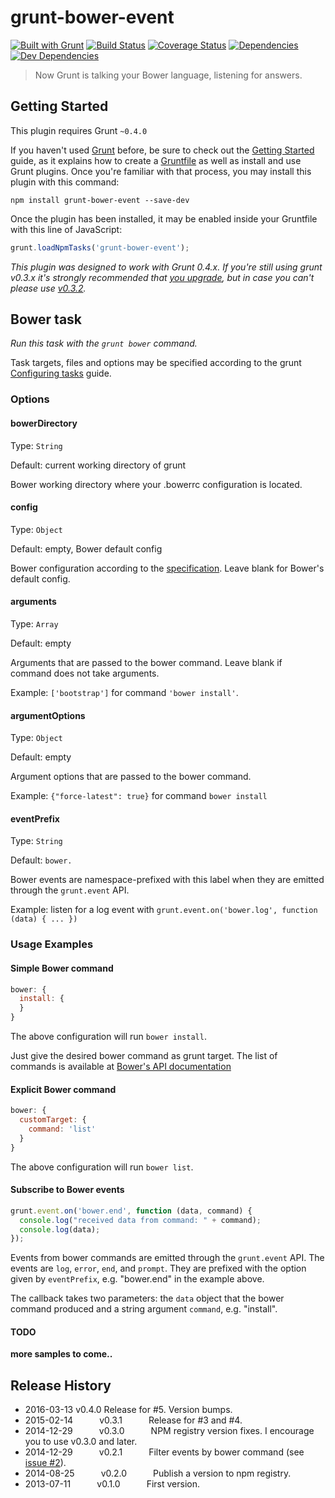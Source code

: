 # grunt-bower-event

[![Built with Grunt][grunt-img]][grunt-url] [![Build Status][travis-img]][travis-url] [![Coverage Status][coveralls-img]][coveralls-url] [![Dependencies][deps-img]][deps-url] [![Dev Dependencies][devdeps-img]][devdeps-url]

> Now Grunt is talking your Bower language, listening for answers.



## Getting Started
This plugin requires Grunt `~0.4.0`

If you haven't used [Grunt](http://gruntjs.com/) before, be sure to check out the [Getting Started](http://gruntjs.com/getting-started) guide, as it explains how to create a [Gruntfile](http://gruntjs.com/sample-gruntfile) as well as install and use Grunt plugins. Once you're familiar with that process, you may install this plugin with this command:

```shell
npm install grunt-bower-event --save-dev
```

Once the plugin has been installed, it may be enabled inside your Gruntfile with this line of JavaScript:

```js
grunt.loadNpmTasks('grunt-bower-event');
```

*This plugin was designed to work with Grunt 0.4.x. If you're still using grunt v0.3.x it's strongly recommended that [you upgrade](http://gruntjs.com/upgrading-from-0.3-to-0.4), but in case you can't please use [v0.3.2](https://github.com/gruntjs/grunt-contrib-copy/tree/grunt-0.3-stable).*



## Bower task
_Run this task with the `grunt bower` command._

Task targets, files and options may be specified according to the grunt [Configuring tasks](http://gruntjs.com/configuring-tasks) guide.
### Options

#### bowerDirectory

Type: `String`

Default: current working directory of grunt

Bower working directory where your .bowerrc configuration is located.


#### config

Type: `Object`

Default: empty, Bower default config

Bower configuration according to the [specification](https://github.com/bower/config/blob/master/lib/util/defaults.js#L22-L41).
Leave blank for Bower's default config.


#### arguments

Type: `Array`

Default: empty

Arguments that are passed to the bower command.
Leave blank if command does not take arguments.

Example: ```['bootstrap']``` for command  ```'bower install'```.


#### argumentOptions

Type: `Object`

Default: empty

Argument options that are passed to the bower command.

Example: ```{"force-latest": true}``` for command ```bower install```


#### eventPrefix

Type: `String`

Default: `bower.`

Bower events are namespace-prefixed with this label when they are emitted through the ```grunt.event``` API.

Example: listen for a log event with ```grunt.event.on('bower.log', function (data) { ... })```


### Usage Examples

#### Simple Bower command

```js
bower: {
  install: {
  }
}
```

The above configuration will run ```bower install```.

Just give the desired bower command as grunt target. The list of commands is available at [Bower's API documentation](http://bower.io/docs/api/)

#### Explicit Bower command

```js
bower: {
  customTarget: {
    command: 'list'
  }
}
```

The above configuration will run ```bower list```.

#### Subscribe to Bower events

```js
grunt.event.on('bower.end', function (data, command) {
  console.log("received data from command: " + command);
  console.log(data);
});
```

Events from bower commands are emitted through the ```grunt.event``` API. The events are ```log```, ```error```,
```end```, and  ```prompt```.  They are prefixed with the option given by ```eventPrefix```, e.g. "bower.end" in the
example above.

The callback takes two parameters: the ```data``` object that the bower command produced and a string argument
```command```, e.g. "install".

#### TODO

**more samples to come..**



## Release History

 * 2016-03-13   v0.4.0   Release for #5. Version bumps.
 * 2015-02-14   v0.3.1   Release for #3 and #4.
 * 2014-12-29   v0.3.0   NPM registry version fixes. I encourage you to use v0.3.0 and later.
 * 2014-12-29   v0.2.1   Filter events by bower command (see [issue #2]("https://github.com/dherges/grunt-bower-event/issues/2" "Issue #2")).
 * 2014-08-25   v0.2.0   Publish a version to npm registry.
 * 2013-07-11   v0.1.0   First version.



[grunt-img]:     https://cdn.gruntjs.com/builtwith.png
[grunt-url]:     http://gruntjs.com/
[travis-img]:    https://travis-ci.org/dherges/grunt-bower-event.svg?branch=master
[travis-url]:    https://travis-ci.org/dherges/grunt-bower-event
[coveralls-img]: https://img.shields.io/coveralls/dherges/grunt-bower-event.svg
[coveralls-url]: https://coveralls.io/r/dherges/grunt-bower-event?branch=master
[deps-img]:      https://david-dm.org/dherges/grunt-bower-event.png
[deps-url]:      https://david-dm.org/dherges/grunt-bower-event
[devdeps-img]:   https://david-dm.org/dherges/grunt-bower-event/dev-status.png
[devdeps-url]:   https://david-dm.org/dherges/grunt-bower-event#info=devDependencies
